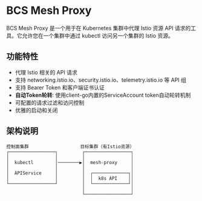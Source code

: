 # BCS Mesh Proxy

BCS Mesh Proxy 是一个用于在 Kubernetes 集群中代理 Istio 资源 API 请求的工具。它允许您在一个集群中通过 kubectl 访问另一个集群的 Istio 资源。

## 功能特性

- 代理 Istio 相关的 API 请求
- 支持 networking.istio.io、security.istio.io、telemetry.istio.io 等 API 组
- 支持 Bearer Token 和客户端证书认证
- **自动Token轮转**: 使用client-go内置的ServiceAccount token自动轮转机制
- 可配置的请求过滤和访问控制
- 优雅的启动和关闭

## 架构说明

```
控制面集群                   目标集群（有Istio资源）
┌─────────────────┐         ┌─────────────────┐
│                 │         │                 │
│  kubectl        │────────▶│  mesh-proxy     │
│                 │         │                 │
│  APIService     │         │  ┌─────────────┐│
│                 │         │  │  k8s API    ││
└─────────────────┘         │  └─────────────┘│
                            │                 │
                            └─────────────────┘
```
